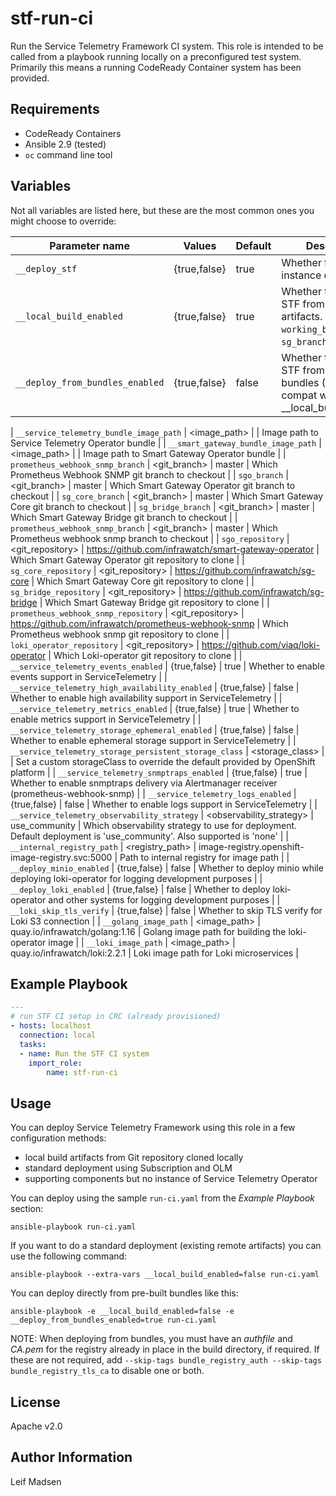 stf-run-ci
==========

Run the Service Telemetry Framework CI system. This role is intended to be
called from a playbook running locally on a preconfigured test system.
Primarily this means a running CodeReady Container system has been provided.

Requirements
------------

- CodeReady Containers
- Ansible 2.9 (tested)
- `oc` command line tool

Variables
---------

Not all variables are listed here, but these are the most common ones you might
choose to override:

| Parameter name                                         | Values                   | Default                                               | Description                                                                                                         |
| ------------------------------                         | ------------             | ---------                                             | ------------------------------------                                                                                |
| `__deploy_stf`                                         | {true,false}             | true                                                  | Whether to deploy an instance of STF                                                                                |
| `__local_build_enabled`                                | {true,false}             | true                                                  | Whether to deploy STF from local built artifacts. Also see `working_branch`, `sg_branch`, `sgo_branch`               |
| `__deploy_from_bundles_enabled`                        | {true,false}             | false                                                |  Whether to deploy STF from OLM bundles (TODO: compat with __local_build_enabled) |

| `__service_telemetry_bundle_image_path`                | <image_path>             | <none>                                                | Image path to Service Telemetry Operator bundle |
| `__smart_gateway_bundle_image_path`                    | <image_path>             | <none>                                                | Image path to Smart Gateway Operator bundle |
| `prometheus_webhook_snmp_branch`                       | <git_branch>             | master                                                | Which Prometheus Webhook SNMP git branch to checkout                                                                |
| `sgo_branch`                                           | <git_branch>             | master                                                | Which Smart Gateway Operator git branch to checkout                                                                 |
| `sg_core_branch`                                       | <git_branch>             | master                                                | Which Smart Gateway Core git branch to checkout                                                                     |
| `sg_bridge_branch`                                     | <git_branch>             | master                                                | Which Smart Gateway Bridge git branch to checkout                                                                   |
| `prometheus_webhook_snmp_branch`                       | <git_branch>             | master                                                | Which Prometheus webhook snmp branch to checkout                                                                    |
| `sgo_repository`                                       | <git_repository>         | https://github.com/infrawatch/smart-gateway-operator  | Which Smart Gateway Operator git repository to clone                                                                |
| `sg_core_repository`                                   | <git_repository>         | https://github.com/infrawatch/sg-core                 | Which Smart Gateway Core git repository to clone                                                                    |
| `sg_bridge_repository`                                 | <git_repository>         | https://github.com/infrawatch/sg-bridge               | Which Smart Gateway Bridge git repository to clone                                                                  |
| `prometheus_webhook_snmp_repository`                   | <git_repository>         | https://github.com/infrawatch/prometheus-webhook-snmp | Which Prometheus webhook snmp git repository to clone                                                               |
| `loki_operator_repository`                             | <git_repository>         | https://github.com/viaq/loki-operator                 | Which Loki-operator git repository to clone                                                                         |
| `__service_telemetry_events_enabled`                   | {true,false}             | true                                                  | Whether to enable events support in ServiceTelemetry                                                                |
| `__service_telemetry_high_availability_enabled`        | {true,false}             | false                                                 | Whether to enable high availability support in ServiceTelemetry                                                     |
| `__service_telemetry_metrics_enabled`                  | {true,false}             | true                                                  | Whether to enable metrics support in ServiceTelemetry                                                               |
| `__service_telemetry_storage_ephemeral_enabled`        | {true,false}             | false                                                 | Whether to enable ephemeral storage support in ServiceTelemetry                                                     |
| `__service_telemetry_storage_persistent_storage_class` | <storage_class>          | <undefined>                                           | Set a custom storageClass to override the default provided by OpenShift platform                                    |
| `__service_telemetry_snmptraps_enabled`                | {true,false}             | true                                                  | Whether to enable snmptraps delivery via Alertmanager receiver (prometheus-webhook-snmp)                            |
| `__service_telemetry_logs_enabled`                     | {true,false}             | false                                                 | Whether to enable logs support in ServiceTelemetry                                                                  |
| `__service_telemetry_observability_strategy`           | <observability_strategy> | use_community                                         | Which observability strategy to use for deployment. Default deployment is 'use_community'. Also supported is 'none' |
| `__internal_registry_path`                             | <registry_path>          | image-registry.openshift-image-registry.svc:5000      | Path to internal registry for image path                                                                            |
| `__deploy_minio_enabled`                               | {true,false}             | false                                                 | Whether to deploy minio while deploying loki-operator for logging development purposes                              |
| `__deploy_loki_enabled`                                | {true,false}             | false                                                 | Whether to deploy loki-operator and other systems for logging development purposes                                  |
| `__loki_skip_tls_verify`                               | {true,false}             | false                                                 | Whether to skip TLS verify for Loki S3 connection                                                                   |
| `__golang_image_path`                                  | <image_path>             | quay.io/infrawatch/golang:1.16                        | Golang image path for building the loki-operator image                                                              |
| `__loki_image_path`                                    | <image_path>             | quay.io/infrawatch/loki:2.2.1                         | Loki image path for Loki microservices                                                                              |



Example Playbook
----------------

```yaml
---
# run STF CI setup in CRC (already provisioned)
- hosts: localhost
  connection: local
  tasks:
  - name: Run the STF CI system
    import_role:
        name: stf-run-ci
```

Usage
-----

You can deploy Service Telemetry Framework using this role in a few
configuration methods:

* local build artifacts from Git repository cloned locally
* standard deployment using Subscription and OLM
* supporting components but no instance of Service Telemetry Operator

You can deploy using the sample `run-ci.yaml` from the _Example Playbook_
section:

```
ansible-playbook run-ci.yaml
```

If you want to do a standard deployment (existing remote artifacts) you can use
the following command:

```
ansible-playbook --extra-vars __local_build_enabled=false run-ci.yaml
```

You can deploy directly from pre-built bundles like this:
```
ansible-playbook -e __local_build_enabled=false -e __deploy_from_bundles_enabled=true run-ci.yaml
```

NOTE: When deploying from bundles, you must have an _authfile_ and _CA.pem_ for
the registry already in place in the build directory, if required. If these
are not required, add `--skip-tags bundle_registry_auth --skip-tags bundle_registry_tls_ca`
to disable one or both.

License
-------

Apache v2.0

Author Information
------------------

Leif Madsen
